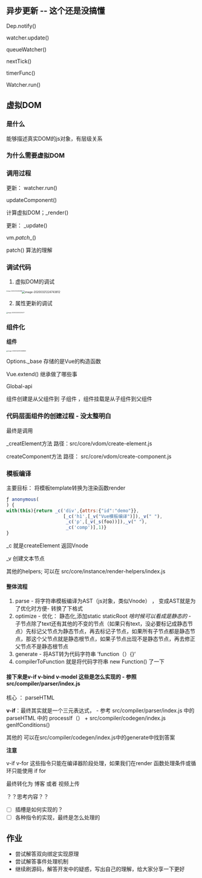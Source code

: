 ##  异步更新 -- 这个还是没搞懂 

Dep.notify()

watcher.update()

queueWatcher()

nextTick()

timerFunc()

Watcher.run()



## 虚拟DOM

### 是什么

能够描述真实DOM的js对象，有层级关系

### 为什么需要虚拟DOM

### 调用过程

更新： watcher.run()

updateComponent()

计算虚拟DOM；_render()

更新： _update()

vm._patch__()

patch() 算法的理解

### 调试代码

1. 虚拟DOM的调试

<img src="/Users/mpy/Library/Application Support/typora-user-images/image-20200321222943689.png" alt="image-20200321222943689" style="zoom:20%;float:left" />

<img src="/Users/mpy/Library/Application Support/typora-user-images/image-20200321224743812.png" alt="image-20200321224743812" style="zoom:50%;" />

2. 属性更新的调试

<img src="/Users/mpy/Library/Application Support/typora-user-images/image-20200322003225477.png" alt="image-20200322003225477" style="zoom:23%;" />

### 组件化

**组件**

<img src="/Users/mpy/Library/Application Support/typora-user-images/image-20200322100536849.png" alt="image-20200322100536849" style="zoom:25%;" />

Options._base 存储的是Vue的构造函数

Vue.extend() 继承做了哪些事

Global-api

组件创建是从父组件到 子组件 ，组件挂载是从子组件到父组件

### 代码层面组件的创建过程 - 没太整明白

最终是调用   

_creatElement方法   路径：src/core/vdom/create-element.js

createComponent方法  路径： src/core/vdom/create-component.js



### 模板编译

主要目标： 将模板template转换为渲染函数render

```js
ƒ anonymous(
) {
with(this){return _c('div',{attrs:{"id":"demo"}},
                     [_c('h1',[_v("Vue模板编译")]),_v(" "),
                      _c('p',[_v(_s(foo))]),_v(" "),
                      _c('comp')],1)}
}
```

_c 就是createElement 返回Vnode

_v 创建文本节点

其他的helpers; 可以在 src/core/instance/render-helpers/index.js

#### 整体流程

1. parse  - 将字符串模板编译为AST（js对象，类似Vnode） ， 变成AST就是为了优化时方便- 转换了下格式
2. optimize - 优化： 静态化,添加static staticRoot *啥时候可以看成是静态的* - 子节点除了text还有其他的不变的节点（如果只有text，没必要标记成静态节点）先标记父节点为静态节点，再去标记子节点，如果所有子节点都是静态节点，那这个父节点就是静态根节点，如果子节点出现不是静态节点，再去修正父节点不是静态根节点
3. generate - 将AST转为代码字符串 ’function（）{}‘
4. compilerToFunction 就是将代码字符串 new Function() 了一下

#### 接下来是v-if v-bind v-model 这些是怎么实现的  - 参照 src/compiler/parser/index.js

核心 ： parseHTML

**v-if**：最终其实就是一个三元表达式， - 参考 src/compiler/parser/index.js 中的parseHTML 中的 processIf（） + src/compiler/codegen/index.js  genIfConditions()

其他的 可以在src/compiler/codegen/index.js中的generate中找到答案



**注意**

v-if v-for 这些指令只能在编译器阶段处理，如果我们在render 函数处理条件或循环只能使用 if for 

最终转化为 博客 或者 视频上传





？？思考内容？？

- [ ]  插槽是如何实现的？
- [ ] 各种指令的实现，最终是怎么处理的

## 作业

- 尝试解答双向绑定实现原理
- 尝试解答事件处理机制
- 继续刷源码，解答开发中的疑惑，写出自己的理解，给大家分享一下更好